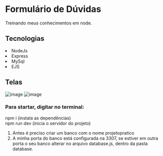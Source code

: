 # Formulário de Dúvidas
Treinando meus conhecimentos em node.

## Tecnologias
<li>NodeJs</li>
<li>Express</li>
<li>MySql</li>
<li>EJS</li>

## Telas
![image](https://github.com/user-attachments/assets/9229fb57-b068-4cac-8868-d91ec88536e7)
![image](https://github.com/user-attachments/assets/e0a25887-8e27-422a-8a4e-4a85e993ede8)


### Para startar, digitar no terminal:  
npm i (instala as dependências) <br>
npm run dev (inicia o servidor do projeto) <br>
1.  Antes é preciso criar um banco com o nome projetopratico <br>
2. A minha porta do banco está configurada na 3307, se estiver em outra porta o seu banco alterar no arquivo database.js, dentro da pasta database.
